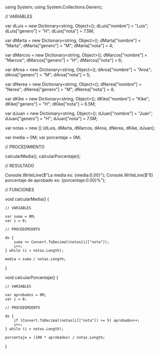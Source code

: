 using System;
using System.Collections.Generic;

// VARIABLES

var dLuis = new Dictionary<string, Object>();
dLuis["nombre"] = "Luis";
dLuis["genero"] = "H";
dLuis["nota"] = 7.5M;

var dMarta = new Dictionary<string, Object>();
dMarta["nombre"] = "Marta";
dMarta["genero"] = "M";
dMarta["nota"] = 4;

var dMarcos = new Dictionary<string, Object>();
dMarcos["nombre"] = "Marcos";
dMarcos["genero"] = "H";
dMarcos["nota"] = 6;

var dAroa = new Dictionary<string, Object>();
dAroa["nombre"] = "Aroa";
dAroa["genero"] = "M";
dAroa["nota"] = 5;

var dNerea = new Dictionary<string, Object>();
dNerea["nombre"] = "Nerea";
dNerea["genero"] = "M";
dNerea["nota"] = 4;

var dKike = new Dictionary<string, Object>();
dKike["nombre"] = "Kike";
dKike["genero"] = "H";
dKike["nota"] = 6.5M;

var dJuan = new Dictionary<string, Object>();
dJuan["nombre"] = "Juan";
dJuan["genero"] = "H";
dJuan["nota"] = 7.5M;

var notas = new [] {dLuis, dMarta, dMarcos, dAroa, dNerea, dKike, dJuan};

var media = 0M;
var porcentaje = 0M;

// PROCEDIMIENTO

calcularMedia();
calcularPorcentaje();

// RESULTADO

Console.WriteLine($"La media es: {media:0.00}");
Console.WriteLine($"El porcentaje de aprobado es: {porcentaje:0.00}%");

// FUNCIONES

void calcularMedia() {

    // VARIABLES

    var suma = 0M;
    var i = 0;

    // PROCEDIMIENTO

    do {
        suma += Convert.ToDecimal(notas[i]["nota"]);
        i++;
    } while (i < notas.Length);

    media = suma / notas.Length;

}

void calcularPorcentaje() {

    // VARIABLES

    var aprobados = 0M;
    var i = 0;

    // PROCEDIMIENTO

    do {
        if (Convert.ToDecimal(notas[i]["nota"]) >= 5) aprobados++; 
        i++;
    } while (i < notas.Length);

    porcentaje = (100 * aprobados) / notas.Length;

}